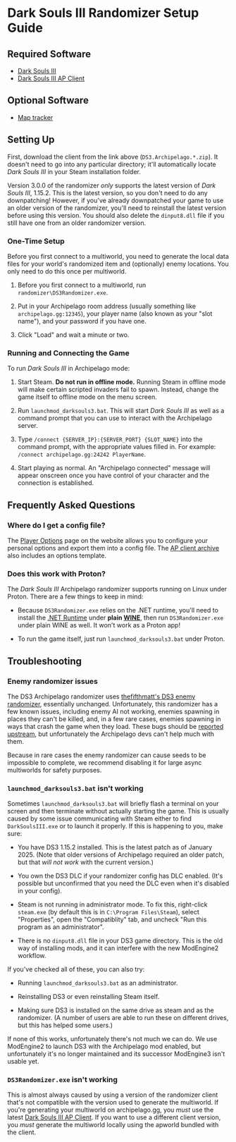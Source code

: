 # Dark Souls III Randomizer Setup Guide

## Required Software

- [Dark Souls III](https://store.steampowered.com/app/374320/DARK_SOULS_III/)
- [Dark Souls III AP Client]

[Dark Souls III AP Client]: https://github.com/nex3/Dark-Souls-III-Archipelago-client/releases/latest

## Optional Software

- [Map tracker](https://github.com/TVV1GK/DS3_AP_Maptracker)

## Setting Up

First, download the client from the link above (`DS3.Archipelago.*.zip`). It doesn't need to go
into any particular directory; it'll automatically locate _Dark Souls III_ in your Steam
installation folder.

Version 3.0.0 of the randomizer _only_ supports the latest version of _Dark Souls III_, 1.15.2. This
is the latest version, so you don't need to do any downpatching! However, if you've already
downpatched your game to use an older version of the randomizer, you'll need to reinstall the latest
version before using this version. You should also delete the `dinput8.dll` file if you still have
one from an older randomizer version.

### One-Time Setup

Before you first connect to a multiworld, you need to generate the local data files for your world's
randomized item and (optionally) enemy locations. You only need to do this once per multiworld.

1. Before you first connect to a multiworld, run `randomizer\DS3Randomizer.exe`.

2. Put in your Archipelago room address (usually something like `archipelago.gg:12345`), your player
   name (also known as your "slot name"), and your password if you have one.

3. Click "Load" and wait a minute or two.

### Running and Connecting the Game

To run _Dark Souls III_ in Archipelago mode:

1. Start Steam. **Do not run in offline mode.** Running Steam in offline mode will make certain
   scripted invaders fail to spawn. Instead, change the game itself to offline mode on the menu
   screen.

2. Run `launchmod_darksouls3.bat`. This will start _Dark Souls III_ as well as a command prompt that
   you can use to interact with the Archipelago server.

3. Type `/connect {SERVER_IP}:{SERVER_PORT} {SLOT_NAME}` into the command prompt, with the
   appropriate values filled in. For example: `/connect archipelago.gg:24242 PlayerName`.

4. Start playing as normal. An "Archipelago connected" message will appear onscreen once you have
   control of your character and the connection is established.

## Frequently Asked Questions

### Where do I get a config file?

The [Player Options](/games/Dark%20Souls%20III/player-options) page on the website allows you to
configure your personal options and export them into a config file. The [AP client archive] also
includes an options template.

[AP client archive]: https://github.com/nex3/Dark-Souls-III-Archipelago-client/releases/latest

### Does this work with Proton?

The *Dark Souls III* Archipelago randomizer supports running on Linux under Proton. There are a few
things to keep in mind:

* Because `DS3Randomizer.exe` relies on the .NET runtime, you'll need to install
  the [.NET Runtime] under **plain [WINE]**, then run `DS3Randomizer.exe` under
  plain WINE as well. It won't work as a Proton app!

* To run the game itself, just run `launchmod_darksouls3.bat` under Proton.

[.NET Runtime]: https://dotnet.microsoft.com/en-us/download/dotnet/8.0
[WINE]: https://www.winehq.org/

## Troubleshooting

### Enemy randomizer issues

The DS3 Archipelago randomizer uses [thefifthmatt's DS3 enemy randomizer],
essentially unchanged. Unfortunately, this randomizer has a few known issues,
including enemy AI not working, enemies spawning in places they can't be killed,
and, in a few rare cases, enemies spawning in ways that crash the game when they
load. These bugs should be [reported upstream], but unfortunately the
Archipelago devs can't help much with them.

[thefifthmatt's DS3 enemy randomizer]: https://www.nexusmods.com/darksouls3/mods/484
[reported upstream]: https://github.com/thefifthmatt/SoulsRandomizers/issues

Because in rare cases the enemy randomizer can cause seeds to be impossible to
complete, we recommend disabling it for large async multiworlds for safety
purposes.

### `launchmod_darksouls3.bat` isn't working

Sometimes `launchmod_darksouls3.bat` will briefly flash a terminal on your
screen and then terminate without actually starting the game. This is usually
caused by some issue communicating with Steam either to find `DarkSoulsIII.exe`
or to launch it properly. If this is happening to you, make sure:

* You have DS3 1.15.2 installed. This is the latest patch as of January 2025.
  (Note that older versions of Archipelago required an older patch, but that
  _will not work_ with the current version.)

* You own the DS3 DLC if your randomizer config has DLC enabled. (It's possible
  but unconfirmed that you need the DLC even when it's disabled in your config).

* Steam is not running in administrator mode. To fix this, right-click
  `steam.exe` (by default this is in `C:\Program Files\Steam`), select
  "Properties", open the "Compatiblity" tab, and uncheck "Run this program as an
  administrator".

* There is no `dinput8.dll` file in your DS3 game directory. This is the old way
  of installing mods, and it can interfere with the new ModEngine2 workflow.

If you've checked all of these, you can also try:

* Running `launchmod_darksouls3.bat` as an administrator.

* Reinstalling DS3 or even reinstalling Steam itself.

* Making sure DS3 is installed on the same drive as steam and as the randomizer.
  (A number of users are able to run these on different drives, but this has
  helped some users.)

If none of this works, unfortunately there's not much we can do. We use
ModEngine2 to launch DS3 with the Archipelago mod enabled, but unfortunately
it's no longer maintained and its successor ModEngine3 isn't usable yet.

### `DS3Randomizer.exe` isn't working

This is almost always caused by using a version of the randomizer client that's
not compatible with the version used to generate the multiworld. If you're
generating your multiworld on archipelago.gg, you *must* use the latest [Dark
Souls III AP Client]. If you want to use a different client version, you *must*
generate the multiworld locally using the apworld bundled with the client.
